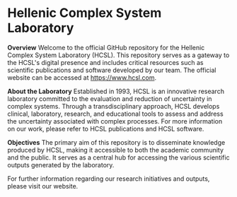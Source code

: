 # Hellenic Complex System Laboratory

**Overview**
Welcome to the official GitHub repository for the Hellenic Complex System Laboratory (HCSL). This repository serves as a gateway to the HCSL's digital presence and includes critical resources such as scientific publications and software developed by our team. The official website can be accessed at https://www.hcsl.com.

**About the Laboratory**
Established in 1993, HCSL is an innovative research laboratory committed to the evaluation and reduction of uncertainty in complex systems. Through a transdisciplinary approach, HCSL develops clinical, laboratory, research, and educational tools to assess and address the uncertainty associated with complex processes. For more information on our work, please refer to HCSL publications and HCSL software.

**Objectives**
The primary aim of this repository is to disseminate knowledge produced by HCSL, making it accessible to both the academic community and the public. It serves as a central hub for accessing the various scientific outputs generated by the laboratory.

For further information regarding our research initiatives and outputs, please visit our website.
